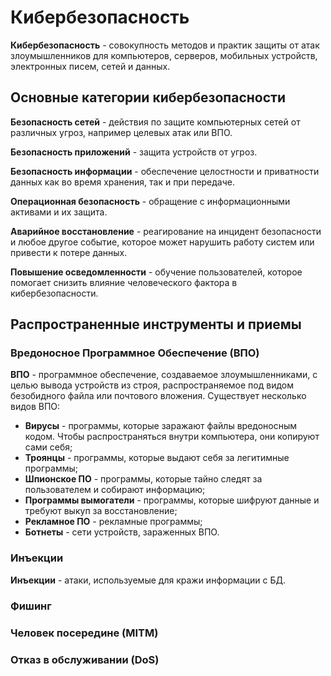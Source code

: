 # Кибербезопасность

**Кибербезопасность** - совокупность методов и практик защиты от атак злоумышленников для компьютеров, серверов, мобильных устройств, электронных писем, сетей и данных.
## Основные категории кибербезопасности
**Безопасность сетей** - действия по защите компьютерных сетей от различных угроз, например целевых атак или ВПО.

**Безопасность приложений** - защита устройств от угроз.

**Безопасность информации** - обеспечение целостности и приватности данных как во время хранения, так и при передаче.

**Операционная безопасность** - обращение с информационными активами и их защита.

**Аварийное восстановление** - реагирование на инцидент безопасности и любое другое событие, которое может нарушить работу систем или привести к потере данных.

**Повышение осведомленности** - обучение пользователей, которое помогает снизить влияние человеческого фактора в кибербезопасности.

## Распространенные инструменты и приемы
### Вредоносное Программное Обеспечение (ВПО)
**ВПО** - программное обеспечение, создаваемое злоумышленниками, с целью вывода устройств из строя, распространяемое под видом безобидного файла или почтового вложения. Существует несколько видов ВПО:
- **Вирусы** - программы, которые заражают файлы вредоносным кодом. Чтобы распространяться внутри компьютера, они копируют сами себя;
- **Троянцы** - программы, которые выдают себя за легитимные программы;
- **Шпионское ПО** - программы, которые тайно следят за пользователем и собирают информацию;
- **Программы вымогатели** - программы, которые шифруют данные и требуют выкуп за восстановление;
- **Рекламное ПО** - рекламные программы;
- **Ботнеты** - сети устройств, зараженных ВПО.
### Инъекции
**Инъекции** - атаки, используемые для кражи информации с БД. 
### Фишинг
### Человек посередине (MITM)
### Отказ в обслуживании (DoS)
